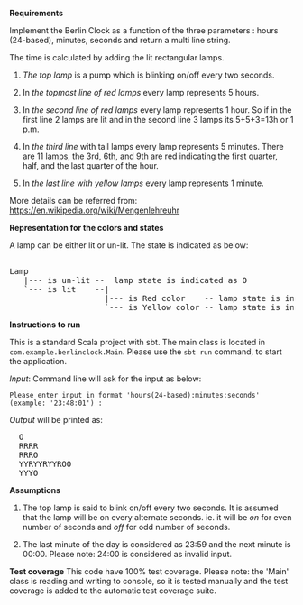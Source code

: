 **Requirements**

Implement the Berlin Clock as a function of the three parameters : hours (24-based), minutes, seconds and return a 
multi line string. 

The time is calculated by adding the lit rectangular lamps. 

1) _The top lamp_ is a pump which is blinking on/off every two seconds. 

2) In _the topmost line of red lamps_ every lamp represents 5 hours. 

3) In _the second line of red lamps_ every lamp represents 1 hour. So if in the first line 2 lamps are lit and in the second 
line 3 lamps its 5+5+3=13h or 1 p.m. 

4) In _the third line_ with tall lamps every lamp represents 5 minutes. There are 11 lamps, the 3rd, 6th, and 9th are red
indicating the first quarter, half, and the last quarter of the hour. 

5) In _the last line with yellow lamps_ every lamp represents 1 minute.

More details can be referred from: https://en.wikipedia.org/wiki/Mengenlehreuhr

**Representation for the colors and states**

A lamp can be either lit or un-lit. The state is indicated as below:

<pre> 
Lamp 
   |--- is un-lit --  lamp state is indicated as O 
   `--- is lit    --|
                    |--- is Red color    -- lamp state is indicated as R
                    `--- is Yellow color -- lamp state is indicated as Y
</pre>


**Instructions to run**

This is a standard Scala project with sbt. The main class is located in `com.example.berlinclock.Main`.
Please use the `sbt run` command, to start the application.

_Input_: Command line will ask for the input as below:

```Please enter input in format 'hours(24-based):minutes:seconds' (example: '23:48:01') :```

_Output_ will be printed as:

<pre>
  O
  RRRR
  RRRO
  YYRYYRYYROO
  YYYO </pre>

**Assumptions**

1) The top lamp is said to blink on/off every two seconds. It is assumed that the lamp will be on every alternate seconds.
ie. it will be _on_ for even number of seconds and _off_ for odd number of seconds.

2) The last minute of the day is considered as 23:59 and the next minute is 00:00. 
Please note:  24:00 is considered as invalid input.

**Test coverage**
This code have 100% test coverage.
Please note: the 'Main' class is reading and writing to console, so it is tested manually and the test coverage is
 added to the automatic test coverage suite. 